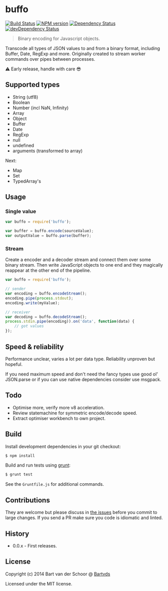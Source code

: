# buffo

[![Build Status](https://secure.travis-ci.org/Bartvds/buffo.svg?branch=master)](http://travis-ci.org/Bartvds/buffo) [![NPM version](https://badge.fury.io/js/buffo.svg)](http://badge.fury.io/js/buffo) [![Dependency Status](https://david-dm.org/Bartvds/buffo.svg)](https://david-dm.org/Bartvds/buffo) [![devDependency Status](https://david-dm.org/Bartvds/buffo/dev-status.svg)](https://david-dm.org/Bartvds/buffo#info=devDependencies)

> Binary encoding for Javascript objects.

Transcode all types of JSON values to and from a binary format, including Buffer, Date, RegExp and more. Originally created to stream worker commands over pipes between processes.

:warning: Early release, handle with care :sunglasses:

## Supported types

- String (utf8)
- Boolean
- Number (incl NaN, Infinity)
- Array
- Object
- Buffer
- Date
- RegExp
- null
- undefined
- arguments (transformed to array)

Next:

- Map
- Set
- TypedArray's

## Usage

### Single value

````js
var buffo = require('buffo');

var buffer = buffo.encode(sourceValue);
var outputValue = buffo.parse(buffer);
````

### Stream

Create a encoder and a decoder stream and connect them over some binary stream. Then write JavaScript objects to one end and they magically reappear at the other end of the pipeline.

````js
var buffo = require('buffo');

// sender
var encoding = buffo.encodeStream();
encoding.pipe(process.stdout);
encoding.write(myValue);

// receiver
var decoding = buffo.decodeStream();
process.stdin.pipe(encoding)).on('data', function(data) {
    // got values
});
````


## Speed & reliability

Performance unclear, varies a lot per data type. Reliability unproven but hopeful.

If you need maximum speed and don't need the fancy types use good ol' JSON.parse or if you can use native dependencies consider use msgpack.


## Todo

- Optimise more, verify more v8 acceleration.
- Review statemachine for symmetric encode/decode speed.
- Extract optimiser workbench to own project.


## Build

Install development dependencies in your git checkout:

````bash
$ npm install
````

Build and run tests using [grunt](http://gruntjs.com):

````bash
$ grunt test
````

See the `Gruntfile.js` for additional commands.


## Contributions

They are welcome but please discuss in [the issues](https://github.com/Bartvds/buffo/issues) before you commit to large changes. If you send a PR make sure you code is idiomatic and linted.


## History

- 0.0.x - First releases.


## License

Copyright (c) 2014 Bart van der Schoor @ [Bartvds](https://github.com/Bartvds)

Licensed under the MIT license.
